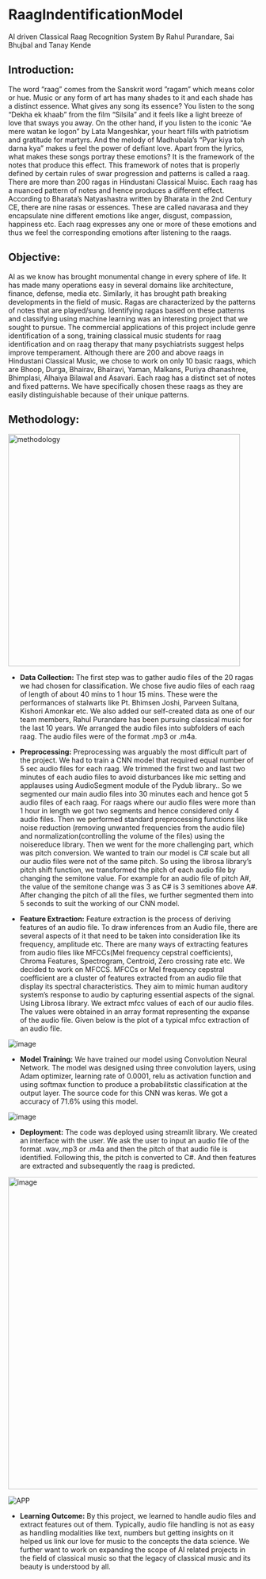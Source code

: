 # RaagIndentificationModel

AI driven Classical Raag Recognition System
By Rahul Purandare, Sai Bhujbal and Tanay Kende

## Introduction:

The word “raag” comes from the Sanskrit word ”ragam”  which means color or hue. Music or any form of art has many shades to it and each shade has a distinct essence. What gives any song its essence? You listen to the song “Dekha ek khaab” from the film “Silsila” and it feels like a light breeze of love that sways you away. On the other hand, if you listen to the iconic “Ae mere watan ke logon”   by Lata Mangeshkar, your heart fills with patriotism and gratitude for martyrs. And the melody of Madhubala’s “Pyar kiya toh darna kya”  makes u feel the power of defiant love.
Apart from the lyrics, what makes these songs portray these emotions? It is the framework of the notes that produce this effect. This framework of notes that is properly defined by certain rules of swar progression and patterns is called a raag. There are more than 200 ragas in Hindustani Classical Muisc. Each raag has a nuanced pattern of notes and hence produces a different effect. According to Bharata’s Natyashastra written by Bharata in the 2nd Century CE, there are nine rasas  or essences. These are called navarasa and they encapsulate nine different emotions like anger, disgust, compassion, happiness etc. Each raag expresses any one or more of these emotions and thus we feel the corresponding emotions after listening to the raags.

## Objective:
AI as we know has brought monumental change in every sphere of life. It has made many operations easy in several domains like architecture, finance, defense, media etc. Similarly, it has brought path breaking developments in the field of music. Ragas are characterized by the patterns of notes that are played/sung. Identifying ragas based on these patterns and classifying using machine learning was an interesting project that we sought to pursue. The commercial applications of this project include genre identification of a song, training classical music students for raag identification and on raag therapy that many psychiatrists suggest helps improve temperament.
Although there are 200 and above raags in Hindustani Classical Music, we chose to work on only 10 basic raags, which are Bhoop, Durga, Bhairav, Bhairavi, Yaman, Malkans, Puriya dhanashree, Bhimplasi, Alhaiya Bilawal and Asavari. Each raag has a distinct set of notes and fixed patterns. We have specifically chosen these raags as they are easily distinguishable because of their unique patterns.

## Methodology:

<img width="468" alt="methodology" src="https://github.com/SaiBhujbal/RaagIndentificationModel/assets/46700402/7b055f98-df53-4f0e-9ae3-bd4be77e110a">

- **Data Collection:**
The first step was to gather audio files of the 20 ragas we had chosen for classification. We chose five audio files of each raag of length of about 40 mins to 1 hour 15 mins. These were the performances of stalwarts like Pt. Bhimsen Joshi, Parveen Sultana, Kishori Amonkar etc. We also added our self-created data as one of our team members, Rahul Purandare has been pursuing classical music for the last 10 years. We arranged the audio files into subfolders of each raag. The audio files were of the format .mp3 or .m4a.

- **Preprocessing:**
Preprocessing was arguably the most difficult part of the project. We had to train a CNN model that required equal number of 5 sec audio files for each raag. We trimmed the first two and last two minutes of each audio files to avoid disturbances like mic setting and applauses using AudioSegment module of the Pydub library.. So we segmented our main audio files into 30 minutes each and hence got 5 audio files of each raag. For raags where our audio files were more than 1 hour in length we got two segments and hence considered only 4 audio files. Then we performed standard preprocessing functions like noise reduction (removing unwanted frequencies from the audio file) and normalization(controlling the volume of the files) using the noisereduce library. Then we went for the more challenging part, which was pitch conversion. We wanted to train our model is C# scale but all our audio files were not of the same pitch. So using the librosa library’s pitch shift function, we transformed the pitch of each audio file by changing the semitone value. For example for an audio file of pitch A#, the value of the semitone change was 3 as C# is 3 semitiones above A#. After changing the pitch of all the files, we further segmented them into 5 seconds to suit the working of our CNN model.

- **Feature Extraction:**
Feature extraction is the process of deriving features of an audio file. To draw inferences from an Audio file, there are several aspects of it that need to be taken into consideration like its frequency, amplitude etc. There are many ways of extracting features from audio files like MFCCs(Mel frequency cepstral coefficients), Chroma Features, Spectrogram, Centroid, Zero crossing rate etc. We decided to work on MFCCS. MFCCs or Mel frequency cepstral coefficient are a cluster of features extracted from an audio file that display its spectral characteristics. They aim to mimic human auditory system’s response to audio by capturing essential aspects of the signal. Using Librosa library. We extract mfcc values of each of our audio files. The values were obtained in an array format representing the expanse of the audio file. Given below is the plot of a typical mfcc extraction of an audio file.

![image](https://github.com/SaiBhujbal/RaagIndentificationModel/assets/46700402/5e799b92-11d1-4740-aef6-85578165efe8)


- **Model Training:**
We have trained our model using Convolution Neural Network. The model was designed using three convolution layers, using Adam optimizer, learning rate of 0.0001, relu as activation function and using softmax function to produce a probabilitstic classification at the output layer. The source code for this CNN was keras. We got a accuracy of 71.6% using this model.

![image](https://github.com/SaiBhujbal/RaagIndentificationModel/assets/46700402/16799f9e-18db-4b7d-be34-66c9d6578248)


- **Deployment:**
The code was deployed using streamlit library. We created an interface with the user. We ask the user to input an audio file of the format .wav,.mp3 or .m4a and then the pitch of that audio file is identified. Following this, the pitch is converted to C#. And then features are extracted and subsequently the raag is predicted.

<img width="630" alt="image" src="https://github.com/SaiBhujbal/RaagIndentificationModel/assets/46700402/9bfae8fd-dc01-43b9-a39b-4f1d0e675ecc">


![APP](https://raagindentificationmodel.streamlit.app/)


- **Learning Outcome:**
By this project, we learned to handle audio files and extract features out of them. Typically, audio file handling is not as easy as handling modalities like text, numbers but getting insights on it helped us link our love for music to the concepts the data science. We further want to work on expanding the scope of AI related projects in the field of classical music so that the legacy of classical music and its beauty is understood by all.

